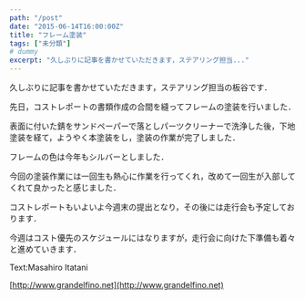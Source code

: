 ```yaml
---
path: "/post"
date: "2015-06-14T16:00:00Z"
title: "フレーム塗装"
tags: ["未分類"]
# dummy
excerpt: "久しぶりに記事を書かせていただきます，ステアリング担当..."
---
```




[](14-1.jpg)

久しぶりに記事を書かせていただきます，ステアリング担当の板谷です．

先日，コストレポートの書類作成の合間を縫ってフレームの塗装を行いました．

表面に付いた錆をサンドペーパーで落としパーツクリーナーで洗浄した後，下地塗装を経て，ようやく本塗装をし，塗装の作業が完了しました．

フレームの色は今年もシルバーとしました．

今回の塗装作業には一回生も熱心に作業を行ってくれ，改めて一回生が入部してくれて良かったと感じました．

コストレポートもいよいよ今週末の提出となり，その後には走行会も予定しております．

今週はコスト優先のスケジュールにはなりますが，走行会に向けた下準備も着々と進めていきます．

Text:Masahiro Itatani

[http://www.grandelfino.net](http://www.grandelfino.net)

